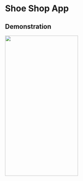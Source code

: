 # Shoe Shop App

## Demonstration
<img src="https://user-images.githubusercontent.com/43718257/121768436-cdda8c00-cb7b-11eb-89c8-d73c23cb149f.gif" width=240 height=460>

